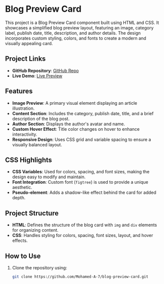# Blog Preview Card

This project is a Blog Preview Card component built using HTML and CSS. It showcases a simplified blog preview layout, featuring an image, category label, publish date, title, description, and author details. The design incorporates custom styling, colors, and fonts to create a modern and visually appealing card.

## Project Links
- **GitHub Repository**: [GitHub Repo](https://github.com/Mohamed-A-7/blog-preview-card)
- **Live Demo**: [Live Preview](https://mohamed-a-7.github.io/blog-preview-card/)

## Features
- **Image Preview**: A primary visual element displaying an article illustration.
- **Content Section**: Includes the category, publish date, title, and a brief description of the blog post.
- **Author Section**: Displays the author's avatar and name.
- **Custom Hover Effect**: Title color changes on hover to enhance interactivity.
- **Responsive Design**: Uses CSS grid and variable spacing to ensure a visually balanced layout.

## CSS Highlights
- **CSS Variables**: Used for colors, spacing, and font sizes, making the design easy to modify and maintain.
- **Font Integration**: Custom font (`figtree`) is used to provide a unique aesthetic.
- **Pseudo-element**: Adds a shadow-like effect behind the card for added depth.

## Project Structure
- **HTML**: Defines the structure of the blog card with `img` and `div` elements for organizing content.
- **CSS**: Handles styling for colors, spacing, font sizes, layout, and hover effects.

## How to Use
1. Clone the repository using:
   ```bash
   git clone https://github.com/Mohamed-A-7/blog-preview-card.git
